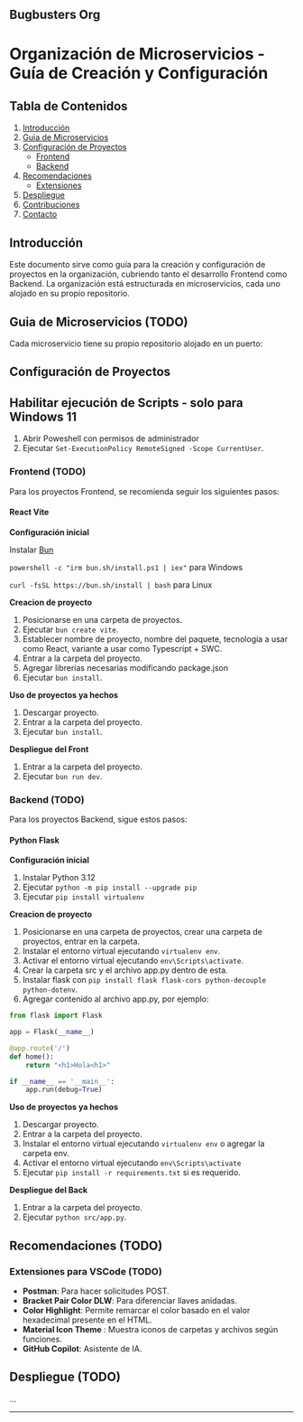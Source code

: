 ## Bugbusters Org

# Organización de Microservicios - Guía de Creación y Configuración

## Tabla de Contenidos
1. [Introducción](#introducción)
2. [Guia de Microservicios](#guia-de-microservicios)
3. [Configuración de Proyectos](#configuración-de-proyectos)
   - [Frontend](#frontend)
   - [Backend](#backend)
4. [Recomendaciones](#recomendaciones)
   - [Extensiones](#extensiones)
6. [Despliegue](#despliegue)
7. [Contribuciones](#contribuciones)
8. [Contacto](#contacto)

## Introducción
Este documento sirve como guía para la creación y configuración de proyectos en la organización, cubriendo tanto el desarrollo Frontend como Backend. La organización está estructurada en microservicios, cada uno alojado en su propio repositorio.

## Guia de Microservicios (TODO)
Cada microservicio tiene su propio repositorio alojado en un puerto:

## Configuración de Proyectos

## Habilitar ejecución de Scripts - solo para Windows 11
1. Abrir Poweshell con permisos de administrador
2. Ejecutar `Set-ExecutionPolicy RemoteSigned -Scope CurrentUser`.

### Frontend (TODO)
Para los proyectos Frontend, se recomienda seguir los siguientes pasos:
#### React Vite

**Configuración inicial**

Instalar [Bun](https://bun.sh/)

   `powershell -c "irm bun.sh/install.ps1 | iex"` para Windows

   `curl -fsSL https://bun.sh/install | bash` para Linux

**Creacion de proyecto**
1. Posicionarse en una carpeta de proyectos.
2. Ejecutar `bun create vite`.
3. Establecer nombre de proyecto, nombre del paquete, tecnología a usar como React, variante a usar como Typescript + SWC.
4. Entrar a la carpeta del proyecto.
5. Agregar librerias necesarias modificando package.json
6. Ejecutar `bun install`.

**Uso de proyectos ya hechos**
1. Descargar proyecto.
2. Entrar a la carpeta del proyecto.
3. Ejecutar `bun install`.

**Despliegue del Front**
1. Entrar a la carpeta del proyecto.
2. Ejecutar `bun run dev`.

### Backend (TODO)
Para los proyectos Backend, sigue estos pasos:
#### Python Flask

**Configuración inicial**
1. Instalar Python 3.12
2. Ejecutar `python -m pip install --upgrade pip`
3. Ejecutar `pip install virtualenv`

**Creacion de proyecto**
1. Posicionarse en una carpeta de proyectos, crear una carpeta de proyectos, entrar en la carpeta.
2. Instalar el entorno virtual ejecutando `virtualenv env`.
3. Activar el entorno virtual ejecutando `env\Scripts\activate`.
4. Crear la carpeta src y el archivo app.py dentro de esta.
5. Instalar flask con `pip install flask flask-cors python-decouple python-dotenv`.
6. Agregar contenido al archivo app.py, por ejemplo:

```python
from flask import Flask

app = Flask(__name__)

@app.route('/')
def home():
    return "<h1>Hola<h1>"

if __name__ == '__main__':
    app.run(debug=True)

```

**Uso de proyectos ya hechos**
1. Descargar proyecto.
2. Entrar a la carpeta del proyecto.
3. Instalar el entorno virtual ejecutando `virtualenv env` o agregar la carpeta env.
4. Activar el entorno virtual ejecutando `env\Scripts\activate` 
5. Ejecutar `pip install -r requirements.txt` si es requerido.

**Despliegue del Back**
1. Entrar a la carpeta del proyecto.
2. Ejecutar `python src/app.py`.

## Recomendaciones (TODO)
### Extensiones para VSCode (TODO)
- **Postman**: Para hacer solicitudes POST.
- **Bracket Pair Color DLW**: Para diferenciar llaves anidadas.
- **Color Highlight**: Permite remarcar el color basado en el valor hexadecimal presente en el HTML.
- **Material Icon Theme** : Muestra iconos de carpetas y archivos según funciones.
- **GitHub Copilot**: Asistente de IA.

## Despliegue (TODO)
...

---
